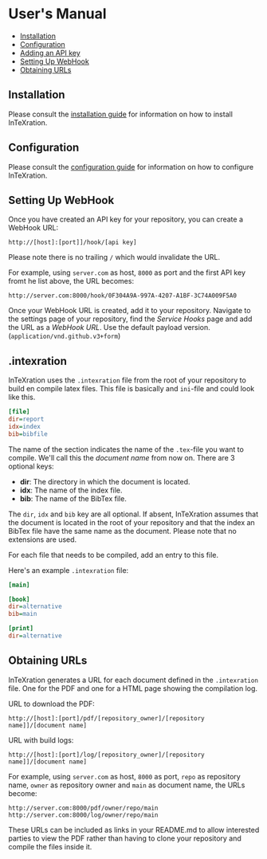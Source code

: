# User's Manual

 - [Installation](#installation)
 - [Configuration](#configuration)
 - [Adding an API key](#adding-an-api-key)
 - [Setting Up WebHook](#setting-up-webhook)
 - [Obtaining URLs](#obtaining-urls)

## Installation

Please consult the [installation
guide](https://github.com/JDevlieghere/InTeXration/blob/master/docs/install.md)
for information on how to install InTeXration.

## Configuration

Please consult the [configuration
guide](https://github.com/JDevlieghere/InTeXration/blob/master/docs/config.md)
for information on how to configure InTeXration.

## Setting Up WebHook

Once you have created an API key for your repository, you can create a WebHook
URL:

```
http://[host]:[port]]/hook/[api key]
```
Please note there is no trailing `/` which would invalidate the URL.

For example, using `server.com` as host, `8000` as port and the first API key
fromt he list above, the URL becomes:
```
http://server.com:8000/hook/0F304A9A-997A-4207-A1BF-3C74A009F5A0
```

Once your WebHook URL is created, add it to your repository. Navigate to the
settings page of your repository, find the *Service Hooks* page and add the URL
as a *WebHook URL*. Use the default payload version. (`application/vnd.github.v3+form`)

## .intexration
InTeXration uses the `.intexration` file from the root of your repository to
build en compile latex files. This file is basically and `ini`-file and  could
look like this.

```ini
[file]
dir=report
idx=index
bib=bibfile
```

The name of the section indicates the name of the `.tex`-file you want to
compile. We'll call this the *document name* from now on. There are 3 optional keys:

- **dir**: The directory in which the document is located.
- **idx**: The name of the index file.
- **bib**: The name of the BibTex file.


The `dir`, `idx` and `bib` key are all optional. If absent, InTeXration assumes that the document is located in the root of your repository and that the index an BibTex file have the same name as the document. Please note that no extensions are used.


For each file that needs to be compiled, add an entry to this file.

Here's an example `.intexration` file:

```ini
[main]

[book]
dir=alternative
bib=main

[print]
dir=alternative
```

## Obtaining URLs
InTeXration generates a URL for each document defined in the `.intexration`
file. One for the PDF and one for a HTML page showing the compilation log.

URL to download the PDF:
```
http://[host]:[port]/pdf/[repository_owner]/[repository name]]/[document name]
```

URL with build logs:
```
http://[host]:[port]/log/[repository_owner]/[repository name]]/[document name]
```

For example, using `server.com` as host, `8000` as port, `repo` as repository
name, `owner` as repository owner and `main` as document name, the URLs become:
```
http://server.com:8000/pdf/owner/repo/main
http://server.com:8000/log/owner/repo/main
```

These URLs can be included as links in your README.md to allow interested
parties to view the PDF rather than having to clone your repository and compile
the files inside it.